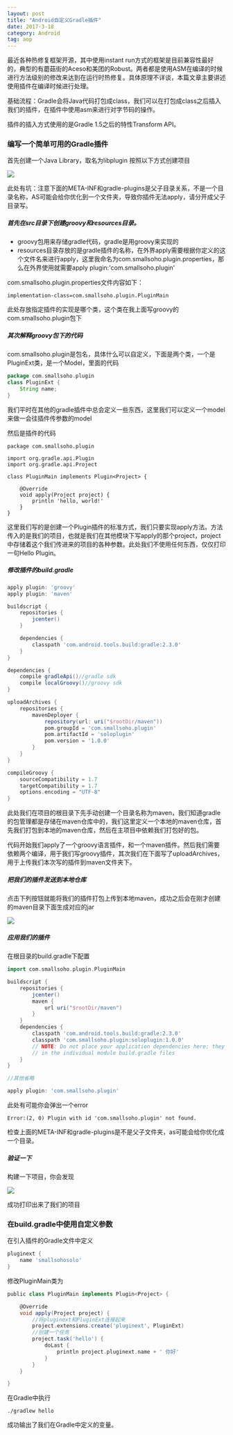 ```yaml
---
layout: post
title: "Android自定义Gradle插件"
date: 2017-3-18
category: Android
tag: aop
---
```


最近各种热修复框架开源，其中使用instant run方式的框架是目前兼容性最好的，典型的有蘑菇街的Aceso和美团的Robust。两者都是使用ASM在编译的时候进行方法级别的修改来达到在运行时热修复。具体原理不详谈，本篇文章主要讲述使用插件在编译时候进行处理。

基础流程：Gradle会将Java代码打包成class，我们可以在打包成class之后插入我们的插件，在插件中使用asm来进行对字节码的操作。

插件的插入方式使用的是Gradle 1.5之后的特性Transform API。

### 编写一个简单可用的Gradle插件

首先创建一个Java Library，取名为libplugin
按照以下方式创建项目

![](/img/2017-3-18/14898466364058.jpg)

此处有坑：注意下面的META-INF和gradle-plugins是父子目录关系，不是一个目录名称，AS可能会给你优化到一个文件夹，导致你插件无法apply，请分开成父子目录写。

##### 首先在src目录下创建groovy和resources目录。

- groovy包用来存储gradle代码，gradle是用groovy来实现的
- resources目录存放的是gradle插件的名称，在外界apply需要根据你定义的这个文件名来进行apply，这里我命名为com.smallsoho.plugin.properties，那么在外界使用就需要apply plugin:'com.smallsoho.plugin'

com.smallsoho.plugin.properties文件内容如下：

```
implementation-class=com.smallsoho.plugin.PluginMain
```

此处存放指定插件的实现是哪个类，这个类在我上面写groovy的com.smallsoho.plugin包下

##### 其次解释groovy包下的代码

com.smallsoho.plugin是包名，具体什么可以自定义，下面是两个类，一个是PluginExt类，是一个Model，里面的代码

```groovy
package com.smallsoho.plugin
class PluginExt {
    String name;
}
```

我们平时在其他的gradle插件中总会定义一些东西，这里我们可以定义一个model来做一会往插件传参数的model

然后是插件的代码

```grooy
package com.smallsoho.plugin

import org.gradle.api.Plugin
import org.gradle.api.Project

class PluginMain implements Plugin<Project> {

    @Override
    void apply(Project project) {
        println 'hello, world!'
    }
}
```

这里我们写的是创建一个Plugin插件的标准方式，我们只要实现apply方法。方法传入的是我们的项目，也就是我们在其他模块下写apply的那个project，project中存储着这个我们传进来的项目的各种参数。此处我们不使用任何东西，仅仅打印一句Hello Plugin。

##### 修改插件的build.gradle

```groovy
apply plugin: 'groovy'
apply plugin: 'maven'

buildscript {
    repositories {
        jcenter()
    }

    dependencies {
        classpath 'com.android.tools.build:gradle:2.3.0'
    }
}

dependencies {
    compile gradleApi()//gradle sdk
    compile localGroovy()//groovy sdk
}

uploadArchives {
    repositories {
        mavenDeployer {
            repository(url: uri("$rootDir/maven"))
            pom.groupId = 'com.smallsoho.plugin'
            pom.artifactId = 'soloplugin'
            pom.version = '1.0.0'
        }
    }
}

compileGroovy {
    sourceCompatibility = 1.7
    targetCompatibility = 1.7
    options.encoding = "UTF-8"
}
```

此处我们在项目的根目录下先手动创建一个目录名称为maven，我们知道gradle的包管理都是存储在maven仓库中的，我们这里定义一个本地的maven仓库，首先我们打包到本地的maven仓库，然后在主项目中依赖我们打包好的包。

代码开始我们apply了一个groovy语言插件，和一个maven插件。然后我们需要依赖两个编译，用于我们写groovy插件，其次我们在下面写了uploadArchives，用于上传我们本次写的插件到maven文件夹下。

##### 把我们的插件发送到本地仓库

点击下列按钮就能将我们的插件打包上传到本地maven，成功之后会在刚才创建的maven目录下面生成对应的jar

![](/img/2017-3-18/14898538240168.jpg)

##### 应用我们的插件

在根目录的build.gradle下配置

```groovy
import com.smallsoho.plugin.PluginMain

buildscript {
    repositories {
        jcenter()
        maven {
            url uri("$rootDir/maven")
        }
    }
    dependencies {
        classpath 'com.android.tools.build:gradle:2.3.0'
        classpath 'com.smallsoho.plugin:soloplugin:1.0.0'
        // NOTE: Do not place your application dependencies here; they belong
        // in the individual module build.gradle files
    }
}

//其他省略

apply plugin: 'com.smallsoho.plugin'
```

此处有可能你会弹出一个error

```
Error:(2, 0) Plugin with id 'com.smallsoho.plugin' not found.
```

检查上面的META-INF和gradle-plugins是不是父子文件夹，as可能会给你优化成一个目录。

##### 验证一下

构建一下项目，你会发现

![](/img/2017-3-18/14898542100728.jpg)

成功打印出来了我们的项目

### 在build.gradle中使用自定义参数

在引入插件的Gradle文件中定义

```groovy
pluginext {
    name 'smallsohosolo'
}
```

修改PluginMain类为

```groovy
public class PluginMain implements Plugin<Project> {

    @Override
    void apply(Project project) {
        //将pluginext和PluginExt连接起来
        project.extensions.create('pluginext', PluginExt)
        //创建一个任务
        project.task('hello') {
            doLast {
                println project.pluginext.name + ' 你好'
            }
        }
    }

}
```

在Gradle中执行

```
./gradlew hello
```

成功输出了我们在Gradle中定义的变量。
